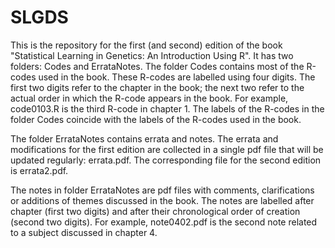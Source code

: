 # SLGDS
This is the repository for the first (and second) edition of the book "Statistical Learning in Genetics: An Introduction Using R". It has two folders: Codes and ErrataNotes. The folder Codes contains most of the R-codes used in the book. These R-codes are labelled using four digits. The first two digits refer to the chapter in the book; the next two refer to the actual order in which the R-code appears in the book. For example, code0103.R is the third R-code in chapter 1. The labels of the R-codes in the folder Codes coincide with the labels of the R-codes used in the book.  

  The folder ErrataNotes contains errata and notes. The errata and modifications for the first edition are collected in a single pdf file that will be updated regularly: errata.pdf. The corresponding file for the second edition is errata2.pdf.
  
  The notes in folder ErrataNotes are pdf files with comments, clarifications or additions of themes discussed in the book. The notes are labelled after chapter (first two digits) and after their chronological order of creation (second two digits). For example, note0402.pdf is the second note related to a subject discussed in chapter 4.  
